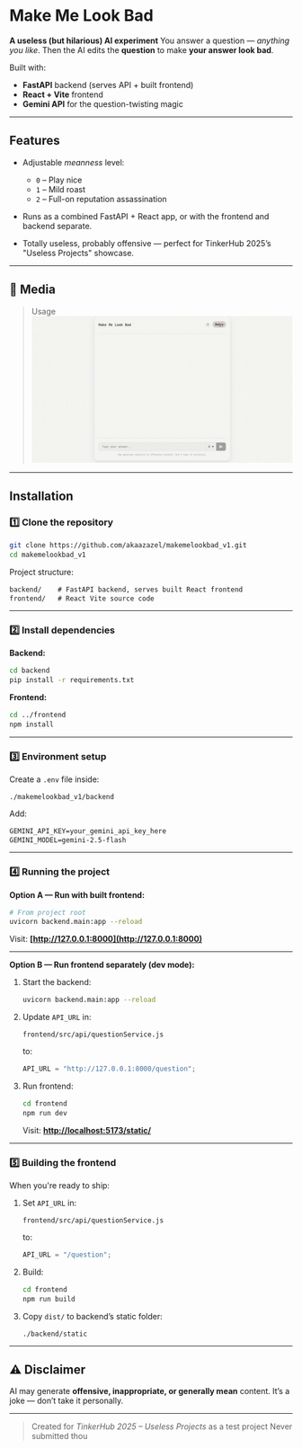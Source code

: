 # Make Me Look Bad

**A useless (but hilarious) AI experiment**
You answer a question — _anything you like_.
Then the AI edits the **question** to make **your answer look bad**.

Built with:

-   **FastAPI** backend (serves API + built frontend)
-   **React + Vite** frontend
-   **Gemini API** for the question-twisting magic

---

## Features

-   Adjustable _meanness_ level:

    -   `0` – Play nice
    -   `1` – Mild roast
    -   `2` – Full-on reputation assassination

-   Runs as a combined FastAPI + React app, or with the frontend and backend separate.
-   Totally useless, probably offensive — perfect for TinkerHub 2025’s "Useless Projects" showcase.

---

## 📸 Media

> Usage
> ![using](/media/makemelookbad.gif)

<!-- > Before
> ![before](/media/img_01.png)
> After
> ![after](/media/img_02.png) -->

---

## Installation

### 1️⃣ Clone the repository

```bash
git clone https://github.com/akaazazel/makemelookbad_v1.git
cd makemelookbad_v1
```

Project structure:

```
backend/    # FastAPI backend, serves built React frontend
frontend/   # React Vite source code
```

---

### 2️⃣ Install dependencies

**Backend:**

```bash
cd backend
pip install -r requirements.txt
```

**Frontend:**

```bash
cd ../frontend
npm install
```

---

### 3️⃣ Environment setup

Create a `.env` file inside:

```
./makemelookbad_v1/backend
```

Add:

```
GEMINI_API_KEY=your_gemini_api_key_here
GEMINI_MODEL=gemini-2.5-flash
```

---

### 4️⃣ Running the project

**Option A — Run with built frontend:**

```bash
# From project root
uvicorn backend.main:app --reload
```

Visit: **[http://127.0.0.1:8000](http://127.0.0.1:8000)**

---

**Option B — Run frontend separately (dev mode):**

1. Start the backend:

    ```bash
    uvicorn backend.main:app --reload
    ```

2. Update `API_URL` in:

    ```
    frontend/src/api/questionService.js
    ```

    to:

    ```javascript
    API_URL = "http://127.0.0.1:8000/question";
    ```

3. Run frontend:

    ```bash
    cd frontend
    npm run dev
    ```

    Visit: **[http://localhost:5173/static/](http://localhost:5173/static/)**

---

### 5️⃣ Building the frontend

When you're ready to ship:

1. Set `API_URL` in:

    ```
    frontend/src/api/questionService.js
    ```

    to:

    ```javascript
    API_URL = "/question";
    ```

2. Build:

    ```bash
    cd frontend
    npm run build
    ```

3. Copy `dist/` to backend’s static folder:

    ```
    ./backend/static
    ```

---

## ⚠️ Disclaimer

AI may generate **offensive, inappropriate, or generally mean** content.
It’s a joke — don’t take it personally.

---

> Created for _TinkerHub 2025 – Useless Projects_ as a test project
> Never submitted thou
